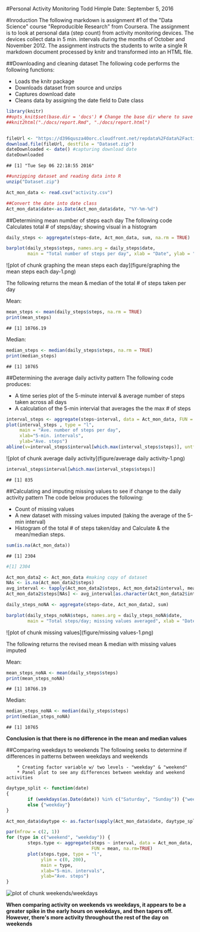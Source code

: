 #Personal Activity Monitoring
Todd Himple
Date: September 5, 2016


#Inroduction
The following markdown is assignment #1 of the "Data Science" course "Reproducible Research"
from Coursera. The assignment is to look at personal data (step count) from activity 
monitoring devices. The devices collect data in 5 min. intervals during the months of October
and November 2012.  The assignment instructs the students to write a single R markdown document
processed by knitr and transformed into an HTML file.



##Downloading and cleaning dataset
The following code performs the following functions:

 * Loads the knitr package
 * Downloads dataset from source and unzips
 * Captures download date
 * Cleans data by assigning the date field to Date class


```r
library(knitr)
##opts_knit$set(base.dir = 'docs') # Change the base dir where to save figures
##knit2html("./docs/report.Rmd", "./docs/report.html")


fileUrl <- "https://d396qusza40orc.cloudfront.net/repdata%2Fdata%2Factivity.zip" 
download.file(fileUrl, destfile = "Dataset.zip") 
dateDownloaded <- date() #capturing download date
dateDownloaded
```

```
## [1] "Tue Sep 06 22:18:55 2016"
```

```r
##unzipping dataset and reading data into R 
unzip("Dataset.zip") 

Act_mon_data <- read.csv("activity.csv")

##Convert the date into date class
Act_mon_data$date<-as.Date(Act_mon_data$date, "%Y-%m-%d")
```



##Determining mean number of steps each day
The following code Calculates total # of steps/day; showing visual in a histogram


```r
daily_steps <- aggregate(steps~date, Act_mon_data, sum, na.rm = TRUE)

barplot(daily_steps$steps, names.arg = daily_steps$date, 
        main = "Total number of steps per day", xlab = "Date", ylab = "Steps/day")
```

![plot of chunk graphing the mean steps each day](figure/graphing the mean steps each day-1.png)

The following returns the mean & median of the total # of steps taken per day

Mean:

```r
mean_steps <- mean(daily_steps$steps, na.rm = TRUE)
print(mean_steps)
```

```
## [1] 10766.19
```

Median:

```r
median_steps <- median(daily_steps$steps, na.rm = TRUE)
print(median_steps)
```

```
## [1] 10765
```



##Determining the average daily activity pattern
The following code produces:

 * A time series plot of the 5-minute interval & average number of steps taken across all days
 * A calculation of the 5-min intervial that averages the the max # of steps



```r
interval_steps <- aggregate(steps~interval, data = Act_mon_data, FUN = mean)
plot(interval_steps , type = "l",
     main = "Ave. number of steps per day",
     xlab="5-min. intervals",
     ylab="Ave. steps")
abline(v=interval_steps$interval[which.max(interval_steps$steps)], untf = TRUE)
```

![plot of chunk average daily activity](figure/average daily activity-1.png)

```r
interval_steps$interval[which.max(interval_steps$steps)]
```

```
## [1] 835
```



##Calculating and imputing missing values to see if change to the daily activity pattern
The code below produces the following:

 * Count of missing values
 * A new dataset with missing values imputed (taking the average of the 5-min interval)
 * Histogram of the total # of steps taken/day and Calculate &  the mean/median steps.



```r
sum(is.na(Act_mon_data))
```

```
## [1] 2304
```

```r
#[1] 2304

Act_mon_data2 <- Act_mon_data #making copy of dataset
NAs <- is.na(Act_mon_data2$steps)
avg_interval <- tapply(Act_mon_data2$steps, Act_mon_data2$interval, mean, na.rm=TRUE, simplify=TRUE) #average by interval
Act_mon_data2$steps[NAs] <- avg_interval[as.character(Act_mon_data2$interval[NAs])]

daily_steps_noNA <- aggregate(steps~date, Act_mon_data2, sum)

barplot(daily_steps_noNA$steps, names.arg = daily_steps_noNA$date, 
        main = "Total steps/day; missing values averaged", xlab = "Date", ylab = "Steps/day")
```

![plot of chunk missing values](figure/missing values-1.png)

The following returns the revised mean & median with missing values imputed

Mean:

```r
mean_steps_noNA <- mean(daily_steps$steps)
print(mean_steps_noNA)
```

```
## [1] 10766.19
```

Median:

```r
median_steps_noNA <- median(daily_steps$steps)
print(median_steps_noNA)
```

```
## [1] 10765
```

**Conclusion is that there is no difference in the mean and median values**



##Comparing weekdays to weekends
The following seeks to determine if differences in patterns between weekdays and weekends

        * Creating factor variable w/ two levels - "weekday" & "weekend"
        * Panel plot to see any differences between weekday and weekend activities


```r
daytype_split <- function(date) 
{
        if (weekdays(as.Date(date)) %in% c("Saturday", "Sunday")) {"weekend"} 
        else {"weekday"}
}

Act_mon_data$daytype <- as.factor(sapply(Act_mon_data$date, daytype_split))

par(mfrow = c(2, 1))
for (type in c("weekend", "weekday")) {
        steps.type <- aggregate(steps ~ interval, data = Act_mon_data, subset = Act_mon_data$daytype == type, 
                                FUN = mean, na.rm=TRUE)
        plot(steps.type, type = "l", 
             ylim = c(0, 200),
             main = type,
             xlab="5-min. intervals",
             ylab="Ave. steps")
}
```

![plot of chunk weekends/weekdays](figure/weekends/weekdays-1.png)

**When comparing activity on weekends vs weekdays, it appears to be a greater spike in the early hours on**
**weekdays, and then tapers off.  However, there's more activity throughout the rest of the day on weekends**
